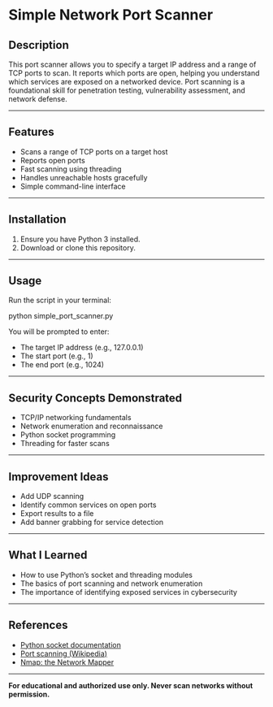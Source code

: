 # Simple Network Port Scanner

## Description

This port scanner allows you to specify a target IP address and a range of TCP ports to scan. It reports which ports are open, helping you understand which services are exposed on a networked device. Port scanning is a foundational skill for penetration testing, vulnerability assessment, and network defense.

---

## Features

- Scans a range of TCP ports on a target host
- Reports open ports
- Fast scanning using threading
- Handles unreachable hosts gracefully
- Simple command-line interface

---

## Installation

1. Ensure you have Python 3 installed.
2. Download or clone this repository.

---

## Usage

Run the script in your terminal:

python simple_port_scanner.py


You will be prompted to enter:
- The target IP address (e.g., 127.0.0.1)
- The start port (e.g., 1)
- The end port (e.g., 1024)



---

## Security Concepts Demonstrated

- TCP/IP networking fundamentals
- Network enumeration and reconnaissance
- Python socket programming
- Threading for faster scans

---

## Improvement Ideas

- Add UDP scanning
- Identify common services on open ports
- Export results to a file
- Add banner grabbing for service detection

---

## What I Learned

- How to use Python’s socket and threading modules
- The basics of port scanning and network enumeration
- The importance of identifying exposed services in cybersecurity

---

## References

- [Python socket documentation](https://docs.python.org/3/library/socket.html)
- [Port scanning (Wikipedia)](https://en.wikipedia.org/wiki/Port_scanner)
- [Nmap: the Network Mapper](https://nmap.org/)

---

**For educational and authorized use only. Never scan networks without permission.**
